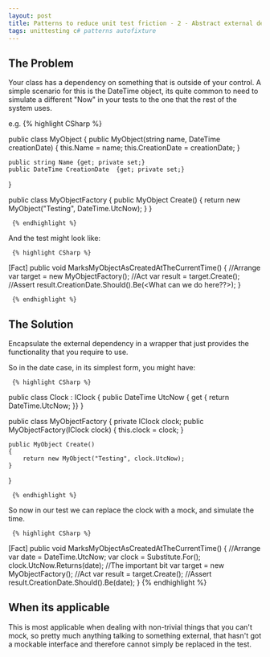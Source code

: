```yaml
---
layout: post
title: Patterns to reduce unit test friction - 2 - Abstract external dependencies
tags: unittesting c# patterns autofixture
---
```


## The Problem
Your class has a dependency on something that is outside of your control. A simple scenario for this is the DateTime object, its quite common to need to simulate a different "Now" in your tests to the one that the rest of the system uses.

e.g. 
     {% highlight CSharp %}

public class MyObject
{
    public MyObject(string name, DateTime creationDate)
    {
        this.Name = name;
        this.CreationDate = creationDate;
    }

    public string Name {get; private set;}
    public DateTime CreationDate  {get; private set;}
}

public class MyObjectFactory
{
    public MyObject Create()
    {
        return new MyObject("Testing", DateTime.UtcNow);
    }
}

     {% endhighlight %}

And the test might look like: 

     {% highlight CSharp %}
[Fact]
public void MarksMyObjectAsCreatedAtTheCurrentTime()
{
   //Arrange
    var target = new MyObjectFactory();
   //Act
    var result = target.Create();
   //Assert
   result.CreationDate.Should().Be(<What can we do here??>);
}

     {% endhighlight %}


## The Solution
Encapsulate the external dependency in a wrapper that just provides the functionality that you require to use.

So in the date case, in its simplest form, you might have:
     
     {% highlight CSharp %}

public class Clock : IClock
{
    public DateTime UtcNow { get { return DateTime.UtcNow; }}
}

public class MyObjectFactory
{
    private IClock clock;
    public MyObjectFactory(IClock clock)
    {
        this.clock = clock;
    }

    public MyObject Create()
    {
        return new MyObject("Testing", clock.UtcNow);
    }
}

     {% endhighlight %}

So now in our test we can replace the clock with a mock, and simulate the time.

     {% highlight CSharp %}
[Fact]
public void MarksMyObjectAsCreatedAtTheCurrentTime()
{
   //Arrange
   var date = DateTime.UtcNow;
   var clock = Substitute.For<IClock>();
   clock.UtcNow.Returns(date); //The important bit
    var target = new MyObjectFactory();
   //Act
    var result = target.Create();
   //Assert
   result.CreationDate.Should().Be(date);
}
     {% endhighlight %}

## When its applicable
This is most applicable when dealing with non-trivial things that you can't mock, so pretty much anything talking to something external, that hasn't got a mockable interface and therefore cannot simply be replaced in the test. 








